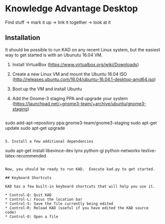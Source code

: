 # Knowledge Advantage Desktop

Find stuff -> mark it up -> link it together -> look at it

## Installation

It should be possible to run KAD on any recent Linux system, but the easiest way to get started is with an Ubunutu 16.04 VM.

1. Install VirtualBox (https://www.virtualbox.org/wiki/Downloads)
2. Create a new Linux VM and mount the Ubuntu 16.04 ISO (http://releases.ubuntu.com/16.04/ubuntu-16.04.1-desktop-amd64.iso)
3. Boot up the VM and install Ubuntu
4. Add the Gnome-3 staging PPA and upgrade your system (https://launchpad.net/~gnome3-team/+archive/ubuntu/gnome3-staging)

   ```
sudo add-apt-repository ppa:gnome3-team/gnome3-staging
sudo apt-get update
sudo apt-get upgrade
   ```

5. Install a few additional dependencies

   ```
sudo apt-get install libevince-dev lynx python-gi python-networkx texlive-latex-recommended
   ```

Now, you should be ready to run KAD.  Execute kad.py to get started.

## Keyboard Shortcuts

KAD has a few built-in keyboard shortcuts that will help you use it.

* Control-Q: Quit KAD
* Control-L: Focus the location bar
* Control-S: Save the file currently being edited
* Control-R: Reload KAD (useful if you have edited the KAD source code)
* Control-O: Open a file
